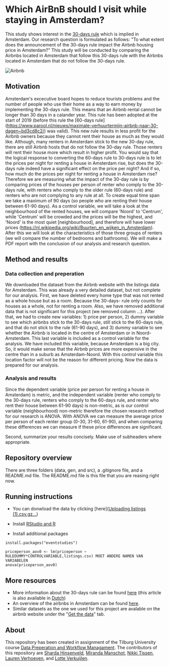 # Which AirBnB should I visit while staying in Amsterdam?
This study shows interest in the [30-days rule](https://www.engadget.com/2018-01-10-amsterdam-airbnb-rental-30-day-limit.html?guccounter=1&guce_referrer=aHR0cHM6Ly93d3cuZ29vZ2xlLmNvbS8&guce_referrer_sig=AQAAACSA-L7X_l1GZsI5sgU9BXuy4sX6EUP0fkHapl0HKwO4zOPZJ0MEeLZIDhIEoE2g32AcAW_jcdybRXXK3YddeFH0q7ZTXtKFqS8m67DWMjanp-rGH2kTTv7Ejf6HtuI0Pq6qQ4WHOszvmWAPzwccfirxqzsRSgymmuTnM2rpWr9h) which is implied in Amsterdam. Our research question is formulated as follows: "To what extent does the announcement of the 30-days rule impact the Airbnb housing price in Amsterdam?" This study will be conducted by comparing the Airbnbs located in Amsterdam that follow this 30-days rule with the Airbnbs located in Amsterdam that do not follow the 30-days rule. 
 
 ![Airbnb](https://user-images.githubusercontent.com/89909366/134505161-8c77de18-1d4d-4369-a780-accafbd86086.gif)

## Motivation
Amsterdam's excecutive board hopes to reduce tourists problems and the number of people who use their home as a way to earn money by implementing the 30-days rule. This means that an Airbnb rental cannot be longer than 30 days in a calander year. This rule has been adopted at the start of 2019 (before this rule the [60-days rule] (https://www.parool.nl/nieuws/maximale-verhuurtermijn-airbnb-naar-30-dagen~bd3cd8c2/) was valid). This new rule results in less profit for the Airbnb owners because they cannot rent their house as much as they would like. Although, many renters in Amsterdam stick to the new 30-day rule, there are still Airbnb hosts that do not follow the 30-day rule. Those renters will rent their house more which result in higher profit. You would say that the logical response to converting the 60-days rule to 30-days rule is to let the prices per night for renting a house in Amsterdam rise, but does the 30-days rule indeed have a significant effect on the price per night? And if so, how much do the prices per night for renting a house in Amsterdam rise? Therefore we are measuring what the impact of the 30-day rule is by comparing prices of the houses per person of renter who comply to the 30-days rule, with renters who comply to the older rule (60-days rule) and renters who are not complying to any rule at all. To create equal time span we take a maximum of 90 days (so people who are renting their house between 61-90 days). As a control variable, we will take a look at the neighbourhood of the rented houses, we will compare 'Noord' to 'Centrum', while 'Centrum' will be crowded and the prices will be the highest, and 'Noord' is the most quiet [neighbourhood], and therefore will have lower prices (https://nl.wikipedia.org/wiki/Buurten_en_wijken_in_Amsterdam). After this we will look at the characteristics of those three groups of renters (we will compare the number of bedrooms and bathrooms). We will make a PDF report with the conclusion of our analysis and research question. 

## Method and results
### Data collection and preperation
We downloaded the dataset from the Airbnb website with the listings data for Amsterdam. This was already a very detailed dataset, but not complete for our analysis. First, we have deleted every home type that was not rented as a whole house but as a room. Because the 30-days- rule only counts for houses as a whole, not for renting a room. Also, we have removed additional data that is not significant for this project (we removed column ...). After that, we had to create new variables: 1) price per person, 2) dummy variable to see which airbnbs stick to the 30-days rule, still stick to the 60-days rule, and that do not stick to the rule (61-90 days), and 3) dummy variable to see whether the Airbnb is located in the centre of Amsterdam or in Noord-Amsterdam. This last variable is included as a control variable for the analysis. We have included this variable, because Amsterdam is a big city. So, it would make sense that the Airbnb prices are more expensive in the centre than in a suburb as Amsterdam-Noord. With this control variable this location factor will not be the reason for different pricing. Now the data is prepared for our analysis. 

### Analysis and results
Since the dependent variable (price per person for renting a house in Amsterdam) is metric, and the independent variable (renter who comply to the 30-days rule, renters who comply to the 60-days rule, and renter who rent their house between 61-90 days) is non-metric, as is our control variable (neighbourhood) non-metric therefore the chosen research method for our research is ANOVA. With ANOVA we can measure the average price per person of each renter group (0-30, 31-60, 61-90), and when comparing these differences we can measure if these price differences are significant.  
 
Second, summarize your results concisely. Make use of subheaders where appropriate.

## Repository overview
There are three folders (data, gen, and src), a .gitignore file, and a README.md file. The README.md file is this file that you are reasing right now. 

## Running instructions
- You can donwload the data by clicking [here]([Uploading listings (1).csv.gz…]())

- Install [RStudio and R](https://tilburgsciencehub.com/get/r)
- Install additional packages

```
install.packages("eventstudies")
```

```
priceperson_aov0 <- lm(priceperson ~ RULEDUMMY*CONTROLVARIABLE,listings.csv) MOET ANDERE NAMEN VAN VARIABELEN
anova(priceperson_aov0)
```


## More resources
- More information about the 30-days rule can be found [here](https://www.airbnb.com/help/article/860/amsterdam?locale=en&_set_bev_on_new_domain=1632399829_ZDVkNDgwYmU4YjY2) (this article is also available in [Dutch](https://www.airbnb.nl/help/article/860/amsterdam?_set_bev_on_new_domain=1632399829_ZDVkNDgwYmU4YjY2))
- An overview of the airbnbs in Amsterdam can be found [here](http://insideairbnb.com/amsterdam/).
- Similar datasets as the one we used for this project are avalable on the airbnb website under the "[Get the data](http://insideairbnb.com/get-the-data.html)" tab.

## About
This repository has been created in assignment of the Tilburg University course [Data Preperation and Workflow Managament](https://dprep.hannesdatta.com/). The contributors of this repository are [Sharda Hinsenveld](https://github.com/Shardahinsenveld), [Miranda Manschot](https://github.com/mirandamanschot), [Nikki Tissen](https://github.com/nikkitissen), [Lauren Verhoeven](https://github.com/LaurenVerhoeven), and [Lotte Verkuijlen](https://github.com/LotteVerkuijlen). 
